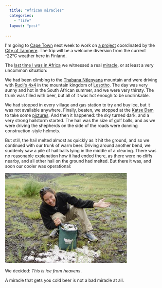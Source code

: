 ```yaml
---
  title: "African miracles"
  categories: 
    - "life"
  layout: "post"

---
```

I'm going to [Cape Town][1] next week to work on [a project][2] coordinated by the [City of Tampere][3]. The trip will be a welcome diversion from the current -22°C weather here in Finland.

The [last time I was in Africa][4] we witnessed a real [miracle][5], or at least a very uncommon situation:

We had been climbing to the [Thabana Ntlenyana][6] mountain and were driving with [Rudi's 4x4][10] in the mountain kingdom of [Lesotho][7]. The day was very sunny and hot in the South African summer, and we were very thirsty. The trunk was filled with beer, but all of it was hot enough to be undrinkable.

We had stopped in every village and gas station to try and buy ice, but it was not available anywhere. Finally, beaten, we stopped at the [Katse Dam][8] to take some [pictures][9]. And then it happened: the sky turned dark, and a very strong hailstorm started. The hail was the size of golf balls, and as we were driving the shepherds on the side of the roads were donning construction-style helmets.

But still, the hail melted almost as quickly as it hit the ground, and so we continued with our trunk of warm beer. Driving around another bend, we suddenly saw a pile of hail balls lying in the middle of a clearing. There was no reasonable explanation how it had ended there, as there were no cliffs nearby, and all other hail on the ground had melted. But there it was, and soon our cooler was operational:

![Andrea shows the pile of ice](/files/ice_from_the_heavens.jpg)

We decided: _This is ice from heavens_.

A miracle that gets you cold beer is not a bad miracle at all.

[1]: http://en.wikipedia.org/wiki/Cape_Town
[2]: http://www.idasa.org.za/
[3]: http://www.tampere.fi/
[4]: http://www.routamc.org/journal/glimpse-of-africa/
[5]: http://en.wikipedia.org/wiki/Miracle
[6]: http://en.wikipedia.org/wiki/Thabana_Ntlenyana
[7]: http://en.wikipedia.org/wiki/Lesotho
[8]: http://en.wikipedia.org/wiki/Katse_Dam
[9]: http://www.routamc.org/gallery/africa-2004/IMG_4242
[10]: http://www.routamc.org/gallery/africa-2004/IMG_4145